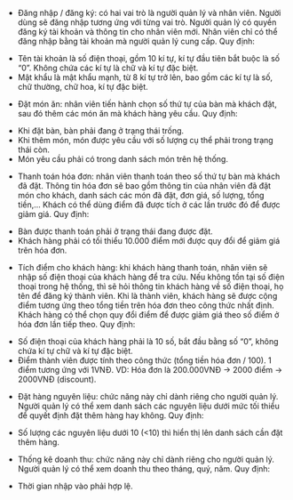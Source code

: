 -	Đăng nhập / đăng ký: có hai vai trò là người quản lý và nhân viên. Người dùng sẽ đăng nhập tương ứng với từng vai trò. Người quản lý có quyền đăng ký tài khoản và thông tin cho nhân viên mới. Nhân viên chỉ có thể đăng nhập bằng tài khoản mà người quản lý cung cấp.
Quy định: 
+	Tên tài khoản là số điện thoại, gồm 10 kí tự, kí tự đầu tiên bắt buộc là số “0”. Không chứa các kí tự là chữ và kí tự đặc biệt.
+	Mật khẩu là mật khẩu mạnh, từ 8 kí tự trở lên, bao gồm các kí tự là số, chữ thường, chữ hoa, kí tự đặc biệt.
-	Đặt món ăn: nhân viên tiến hành chọn số thứ tự của bàn mà khách đặt, sau đó thêm các món ăn mà khách hàng yêu cầu.
Quy định:
+	Khi đặt bàn, bàn phải đang ở trạng thái trống.
+	Khi thêm món, món được yêu cầu với số lượng cụ thể phải trong trạng thái còn.
+	Món yêu cầu phải có trong danh sách món trên hệ thống.
-	Thanh toán hóa đơn: nhân viên thanh toán theo số thứ tự bàn mà khách đã đặt. Thông tin hóa đơn sẽ bao gồm thông tin của nhân viên đã đặt món cho khách, danh sách các món đã đặt, đơn giá, số lượng, tổng tiền,… Khách có thể dùng điểm đã được tích ở các lần trước đó để được giảm giá.
Quy định: 
+	Bàn được thanh toán phải ở trạng thái đang được đặt.
+	Khách hàng phải có tối thiểu 10.000 điểm mới được quy đổi để giảm giá trên hóa đơn.
-	Tích điểm cho khách hàng: khi khách hàng thanh toán, nhân viên sẽ nhập số điện thoại của khách hàng để tra cứu. Nếu không tồn tại số điện thoại trong hệ thống, thì sẽ hỏi thông tin khách hàng về số điện thoại, họ tên để đăng ký thành viên. Khi là thành viên, khách hàng sẽ được cộng điểm tương ứng theo tổng tiền trên hóa đơn theo công thức nhất định. Khách hàng có thể chọn quy đổi điểm để được giảm giá theo số điểm ở hóa đơn lần tiếp theo.
Quy định: 
+	Số điện thoại của khách hàng phải là 10 số, bắt đầu bằng số “0”, không chứa kí tự chữ và kí tự đặc biệt.
+	Điểm thành viên được tính theo công thức (tổng tiền hóa đơn / 100). 1 điểm tương ứng với 1VNĐ.
VD: Hóa đơn là 200.000VNĐ → 2000 điểm → 2000VNĐ (discount).
-	Đặt hàng nguyên liệu: chức năng này chỉ dành riêng cho người quản lý. Người quản lý có thể xem danh sách các nguyên liệu dưới mức tối thiểu để quyết định đặt thêm hàng hay không.
Quy định:
+	Số lượng các nguyên liệu dưới 10 (<10) thì hiển thị lên danh sách cần đặt thêm hàng.
-	Thống kê doanh thu: chức năng này chỉ dành riêng cho người quản lý. Người quản lý có thể xem doanh thu theo tháng, quý, năm.
Quy định:
+	Thời gian nhập vào phải hợp lệ.
